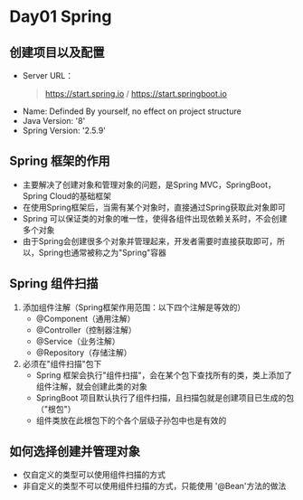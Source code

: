 # Day01 Spring 
## 创建项目以及配置 
- Server URL：
  > https://start.spring.io / https://start.springboot.io
- Name: Definded By yourself, no effect on project structure
- Java Version: '8'
- Spring Version: '2.5.9'

## Spring 框架的作用
- 主要解决了创建对象和管理对象的问题，是Spring MVC，SpringBoot，Spring Cloud的基础框架
- 在使用Spring框架后，当需有某个对象时，直接通过Spring获取此对象即可
- Spring 可以保证类的对象的唯一性，使得各组件出现依赖关系时，不会创建多个对象 
- 由于Spring会创建很多个对象并管理起来，开发者需要时直接获取即可，所以，Spring也通常被称之为"Spring"容器

## Spring 组件扫描 
1. 添加组件注解（Spring框架作用范围：以下四个注解是等效的）
   - @Component（通用注解）
   - @Controller（控制器注解）
   - @Service（业务注解）
   - @Repository（存储注解）
2. 必须在"组件扫描"包下 
   - Spring 框架会执行"组件扫描"，会在某个包下查找所有的类，类上添加了组件注解，就会创建此类的对象 
   - SpringBoot 项目默认执行了组件扫描，且扫描包就是创建项目已生成的包（"根包"）
   - 组件类放在此根包下的个各个层级子孙包中也是有效的

## 如何选择创建并管理对象 
- 仅自定义的类型可以使用组件扫描的方式 
- 非自定义的类型不可以使用组件扫描的方式，只能使用 '@Bean'方法的做法